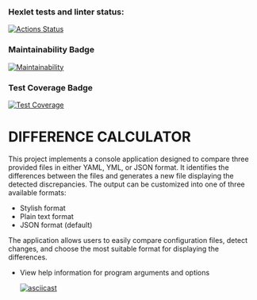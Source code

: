 ### Hexlet tests and linter status:
[![Actions Status](https://github.com/MikVito/java-project-71/actions/workflows/hexlet-check.yml/badge.svg)](https://github.com/MikVito/java-project-71/actions)

### Maintainability Badge
[![Maintainability](https://api.codeclimate.com/v1/badges/43bd129f21f7d51adf83/maintainability)](https://codeclimate.com/github/MikVito/java-project-71/maintainability)

### Test Coverage Badge
[![Test Coverage](https://api.codeclimate.com/v1/badges/43bd129f21f7d51adf83/test_coverage)](https://codeclimate.com/github/MikVito/java-project-71/test_coverage)

# DIFFERENCE CALCULATOR

This project implements a console application designed to compare three provided files in either YAML, YML, or JSON format. 
It identifies the differences between the files and generates a new file displaying the detected discrepancies. 
The output can be customized into one of three available formats:

 - Stylish format
 - Plain text format
 - JSON format (default)

The application allows users to easily compare configuration files, detect changes, and choose the most suitable format 
for displaying the differences.

 - View help information for program arguments and options

   [![asciicast](https://asciinema.org/a/698202.svg)](https://asciinema.org/a/698202) 